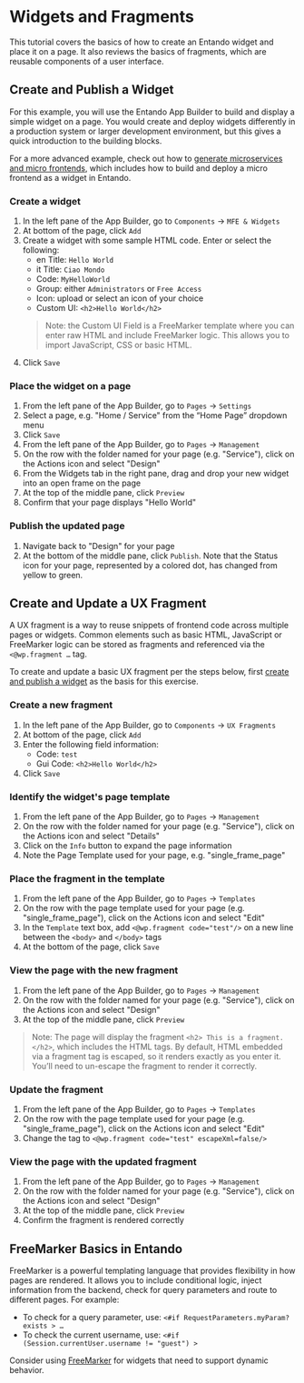 # Widgets and Fragments

This tutorial covers the basics of how to create an Entando widget and place it on a page. It also reviews the
basics of fragments, which are reusable components of a user interface.

## Create and Publish a Widget

For this example, you will use the Entando App Builder to build and display a simple widget on a page. You would create and deploy widgets differently in a production system or larger development environment, but this gives a quick introduction to the building blocks. 

For a more advanced example, check out how to [generate microservices and micro frontends](../create/ms/generate-microservices-and-micro-frontends), which includes how to build and deploy a micro frontend as a widget in Entando.

### Create a widget

1. In the left pane of the App Builder, go to `Components` → `MFE & Widgets`
2. At bottom of the page, click `Add` 
3. Create a widget with some sample HTML code.  Enter or select the following: 
    -   en Title: `Hello World`
    -   it Title: `Ciao Mondo`
    -   Code: `MyHelloWorld`
    -   Group: either `Administrators` or `Free Access`
    -   Icon: upload or select an icon of your choice
    -   Custom UI: `<h2>Hello World</h2>`
    > Note: the Custom UI Field is a FreeMarker template where you can enter raw HTML and include FreeMarker logic. This allows you to import JavaScript, CSS or basic HTML.
4. Click `Save`

### Place the widget on a page
    
1. From the left pane of the App Builder, go to `Pages` → `Settings`
2. Select a page, e.g. "Home / Service" from the “Home Page” dropdown menu
3. Click `Save`  
4. From the left pane of the App Builder, go to `Pages` →  `Management`
5. On the row with the folder named for your page (e.g. "Service"), click on the Actions icon and select "Design"
6. From the Widgets tab in the right pane, drag and drop your new widget into an open frame on the page
7. At the top of the middle pane, click `Preview` 
8. Confirm that your page displays "Hello World"
    
### Publish the updated page

1. Navigate back to "Design" for your page
2. At the bottom of the middle pane, click `Publish`. Note that the Status icon for your page, represented by a colored dot, has changed from yellow to green.


## Create and Update a UX Fragment

A UX fragment is a way to reuse snippets of frontend code across multiple pages or widgets. Common elements such as basic HTML, JavaScript or FreeMarker logic can be stored as fragments and referenced via the `<@wp.fragment …` tag.

To create and update a basic UX fragment per the steps below, first [create and publish a widget](#create-and-publish-a-widget) as the basis for this exercise.

### Create a new fragment

1. In the left pane of the App Builder, go to `Components` → `UX Fragments`
2. At bottom of the page, click `Add` 
3. Enter the following field information: 
    -   Code: `test`
    -   Gui Code: `<h2>Hello World</h2>`
4. Click `Save`

### Identify the widget's page template

1. From the left pane of the App Builder, go to `Pages` →  `Management`
2. On the row with the folder named for your page (e.g. "Service"), click on the Actions icon and select "Details"
3. Click on the `Info` button to expand the page information
4. Note the Page Template used for your page, e.g. "single_frame_page"
### Place the fragment in the template

1. From the left pane of the App Builder, go to `Pages` →  `Templates`
2. On the row with the page template used for your page (e.g. "single_frame_page"), click on the Actions icon and select "Edit"
3. In the `Template` text box, add  `<@wp.fragment code="test"/>` on a new line between the `<body>` and `</body>` tags
4. At the bottom of the page, click `Save`

### View the page with the new fragment
    
1. From the left pane of the App Builder, go to `Pages` →  `Management`
2. On the row with the folder named for your page (e.g. "Service"), click on the Actions icon and select "Design"
3. At the top of the middle pane, click `Preview` 
> Note: The page will display the fragment `<h2> This is a fragment. </h2>`, which includes the HTML tags. By default, HTML embedded via a fragment tag is escaped, so it renders exactly as you enter it. You’ll need to un-escape the fragment to render it correctly.

### Update the fragment

1. From the left pane of the App Builder, go to `Pages` →  `Templates`
2. On the row with the page template used for your page (e.g. "single_frame_page"), click on the Actions icon and select "Edit"
3. Change the tag to `<@wp.fragment code="test" escapeXml=false/>`
    
### View the page with the updated fragment

1. From the left pane of the App Builder, go to `Pages` →  `Management`
2. On the row with the folder named for your page (e.g. "Service"), click on the Actions icon and select "Design"
3. At the top of the middle pane, click `Preview` 
4. Confirm the fragment is rendered correctly

## FreeMarker Basics in Entando

FreeMarker is a powerful templating language that provides flexibility in how pages are rendered. It allows you to include conditional logic, inject information from the backend, check for query parameters and route to different pages. For example:

- To check for a query parameter, use:
`<#if RequestParameters.myParam?exists > …`
- To check the current username, use:
`<#if (Session.currentUser.username != "guest") >`

Consider using [FreeMarker](https://freemarker.apache.org) for widgets that need to support dynamic behavior.
